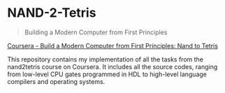 # NAND-2-Tetris

> Building a Modern Computer from First Principles

[Coursera - Build a Modern Computer from First Principles: Nand to Tetris](https://www.coursera.org/learn/build-a-computer)

This repository contains my implementation of all the tasks from the nand2tetris course on Coursera. It includes all the source codes, ranging from low-level CPU gates programmed in HDL to high-level language compilers and operating systems.

